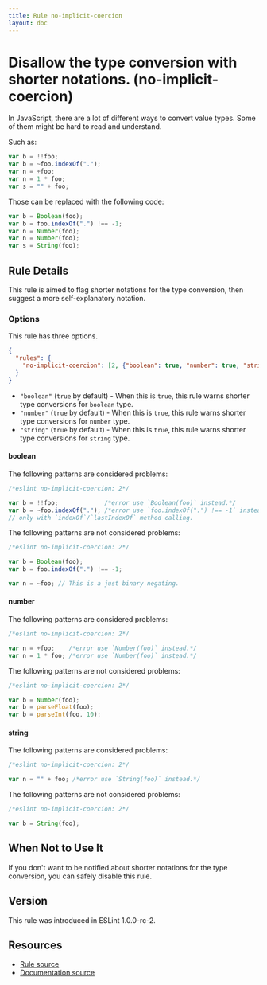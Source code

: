 ```yaml
---
title: Rule no-implicit-coercion
layout: doc
---
```

<!-- Note: No pull requests accepted for this file. See README.md in the root directory for details. -->
# Disallow the type conversion with shorter notations. (no-implicit-coercion)

In JavaScript, there are a lot of different ways to convert value types.
Some of them might be hard to read and understand.

Such as:

```js
var b = !!foo;
var b = ~foo.indexOf(".");
var n = +foo;
var n = 1 * foo;
var s = "" + foo;
```

Those can be replaced with the following code:

```js
var b = Boolean(foo);
var b = foo.indexOf(".") !== -1;
var n = Number(foo);
var n = Number(foo);
var s = String(foo);
```

## Rule Details

This rule is aimed to flag shorter notations for the type conversion, then suggest a more self-explanatory notation.

### Options

This rule has three options.

```json
{
  "rules": {
    "no-implicit-coercion": [2, {"boolean": true, "number": true, "string": true}]
  }
}
```

* `"boolean"` (`true` by default) - When this is `true`, this rule warns shorter type conversions for `boolean` type.
* `"number"` (`true` by default) - When this is `true`, this rule warns shorter type conversions for `number` type.
* `"string"` (`true` by default) - When this is `true`, this rule warns shorter type conversions for `string` type.

#### boolean

The following patterns are considered problems:

```js
/*eslint no-implicit-coercion: 2*/

var b = !!foo;             /*error use `Boolean(foo)` instead.*/
var b = ~foo.indexOf("."); /*error use `foo.indexOf(".") !== -1` instead.*/
// only with `indexOf`/`lastIndexOf` method calling.

```

The following patterns are not considered problems:

```js
/*eslint no-implicit-coercion: 2*/

var b = Boolean(foo);
var b = foo.indexOf(".") !== -1;

var n = ~foo; // This is a just binary negating.
```

#### number

The following patterns are considered problems:

```js
/*eslint no-implicit-coercion: 2*/

var n = +foo;    /*error use `Number(foo)` instead.*/
var n = 1 * foo; /*error use `Number(foo)` instead.*/
```

The following patterns are not considered problems:

```js
/*eslint no-implicit-coercion: 2*/

var b = Number(foo);
var b = parseFloat(foo);
var b = parseInt(foo, 10);
```

#### string

The following patterns are considered problems:

```js
/*eslint no-implicit-coercion: 2*/

var n = "" + foo; /*error use `String(foo)` instead.*/
```

The following patterns are not considered problems:

```js
/*eslint no-implicit-coercion: 2*/

var b = String(foo);
```

## When Not to Use It

If you don't want to be notified about shorter notations for the type conversion, you can safely disable this rule.

## Version

This rule was introduced in ESLint 1.0.0-rc-2.

## Resources

* [Rule source](https://github.com/eslint/eslint/tree/master/lib/rules/no-implicit-coercion.js)
* [Documentation source](https://github.com/eslint/eslint/tree/master/docs/rules/no-implicit-coercion.md)
